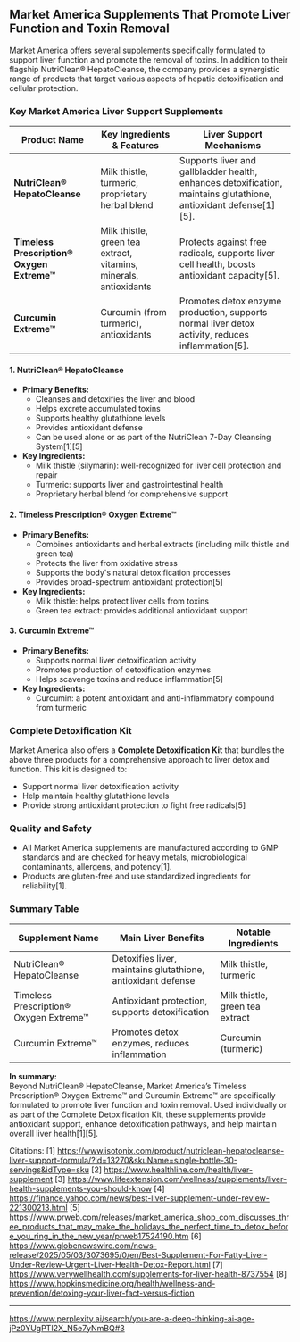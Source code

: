 ## Market America Supplements That Promote Liver Function and Toxin Removal

Market America offers several supplements specifically formulated to support liver function and promote the removal of toxins. In addition to their flagship NutriClean® HepatoCleanse, the company provides a synergistic range of products that target various aspects of hepatic detoxification and cellular protection.

### Key Market America Liver Support Supplements

| Product Name                                 | Key Ingredients & Features                                                                                       | Liver Support Mechanisms                                                                                             |
|-----------------------------------------------|------------------------------------------------------------------------------------------------------------------|---------------------------------------------------------------------------------------------------------------------|
| **NutriClean® HepatoCleanse**                 | Milk thistle, turmeric, proprietary herbal blend                                                                 | Supports liver and gallbladder health, enhances detoxification, maintains glutathione, antioxidant defense[1][5].   |
| **Timeless Prescription® Oxygen Extreme™**    | Milk thistle, green tea extract, vitamins, minerals, antioxidants                                                | Protects against free radicals, supports liver cell health, boosts antioxidant capacity[5].                         |
| **Curcumin Extreme™**                         | Curcumin (from turmeric), antioxidants                                                                           | Promotes detox enzyme production, supports normal liver detox activity, reduces inflammation[5].                    |

#### 1. **NutriClean® HepatoCleanse**
- **Primary Benefits:**  
  - Cleanses and detoxifies the liver and blood  
  - Helps excrete accumulated toxins  
  - Supports healthy glutathione levels  
  - Provides antioxidant defense  
  - Can be used alone or as part of the NutriClean 7-Day Cleansing System[1][5]
- **Key Ingredients:**  
  - Milk thistle (silymarin): well-recognized for liver cell protection and repair  
  - Turmeric: supports liver and gastrointestinal health  
  - Proprietary herbal blend for comprehensive support

#### 2. **Timeless Prescription® Oxygen Extreme™**
- **Primary Benefits:**  
  - Combines antioxidants and herbal extracts (including milk thistle and green tea)  
  - Protects the liver from oxidative stress  
  - Supports the body's natural detoxification processes  
  - Provides broad-spectrum antioxidant protection[5]
- **Key Ingredients:**  
  - Milk thistle: helps protect liver cells from toxins  
  - Green tea extract: provides additional antioxidant support

#### 3. **Curcumin Extreme™**
- **Primary Benefits:**  
  - Supports normal liver detoxification activity  
  - Promotes production of detoxification enzymes  
  - Helps scavenge toxins and reduce inflammation[5]
- **Key Ingredients:**  
  - Curcumin: a potent antioxidant and anti-inflammatory compound from turmeric

### Complete Detoxification Kit
Market America also offers a **Complete Detoxification Kit** that bundles the above three products for a comprehensive approach to liver detox and function. This kit is designed to:
- Support normal liver detoxification activity
- Help maintain healthy glutathione levels
- Provide strong antioxidant protection to fight free radicals[5]

### Quality and Safety
- All Market America supplements are manufactured according to GMP standards and are checked for heavy metals, microbiological contaminants, allergens, and potency[1].
- Products are gluten-free and use standardized ingredients for reliability[1].

### Summary Table

| Supplement Name                        | Main Liver Benefits                                            | Notable Ingredients             |
|----------------------------------------|---------------------------------------------------------------|---------------------------------|
| NutriClean® HepatoCleanse              | Detoxifies liver, maintains glutathione, antioxidant defense   | Milk thistle, turmeric          |
| Timeless Prescription® Oxygen Extreme™ | Antioxidant protection, supports detoxification                | Milk thistle, green tea extract |
| Curcumin Extreme™                      | Promotes detox enzymes, reduces inflammation                   | Curcumin (turmeric)             |

**In summary:**  
Beyond NutriClean® HepatoCleanse, Market America’s Timeless Prescription® Oxygen Extreme™ and Curcumin Extreme™ are specifically formulated to promote liver function and toxin removal. Used individually or as part of the Complete Detoxification Kit, these supplements provide antioxidant support, enhance detoxification pathways, and help maintain overall liver health[1][5].

Citations:
[1] https://www.isotonix.com/product/nutriclean-hepatocleanse-liver-support-formula/?id=13270&skuName=single-bottle-30-servings&idType=sku
[2] https://www.healthline.com/health/liver-supplement
[3] https://www.lifeextension.com/wellness/supplements/liver-health-supplements-you-should-know
[4] https://finance.yahoo.com/news/best-liver-supplement-under-review-221300213.html
[5] https://www.prweb.com/releases/market_america_shop_com_discusses_three_products_that_may_make_the_holidays_the_perfect_time_to_detox_before_you_ring_in_the_new_year/prweb17524190.htm
[6] https://www.globenewswire.com/news-release/2025/05/03/3073695/0/en/Best-Supplement-For-Fatty-Liver-Under-Review-Urgent-Liver-Health-Detox-Report.html
[7] https://www.verywellhealth.com/supplements-for-liver-health-8737554
[8] https://www.hopkinsmedicine.org/health/wellness-and-prevention/detoxing-your-liver-fact-versus-fiction

---
https://www.perplexity.ai/search/you-are-a-deep-thinking-ai-age-jPz0YUgPTI2X_N5e7yNmBQ#3
